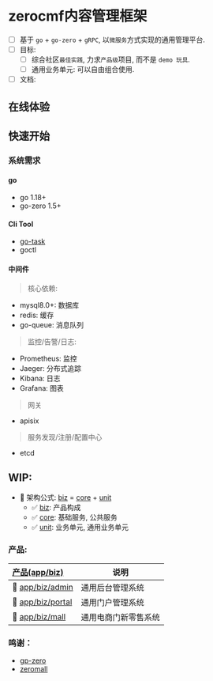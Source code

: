 # zerocmf内容管理框架

- [ ] 基于 `go` + `go-zero` + `gRPC`, 以`微服务`方式实现的通用管理平台.
- [ ] 目标:
    - [ ] 综合社区`最佳实践`, 力求`产品级`项目, 而不是 `demo 玩具`.
    - [ ] 通用业务单元: 可以自由组合使用.
- [ ] 文档:

## 在线体验

## 快速开始

### 系统需求

#### go

- go 1.18+
- go-zero 1.5+

#### Cli Tool

- [go-task](https://taskfile.dev/#/installation)
- goctl

#### 中间件

> 核心依赖:

- mysql8.0+: 数据库
- redis: 缓存
- go-queue: 消息队列

> 监控/告警/日志:

- Prometheus: 监控
- Jaeger: 分布式追踪
- Kibana: 日志
- Grafana: 图表

> 网关
- apisix

> 服务发现/注册/配置中心
- etcd

## WIP:

- 🚀 架构公式: [biz](app/biz) = [core](app/core) + [unit](app/unit)
    - ✅ [biz](app/biz): 产品构成
    - ✅ [core](app/core): 基础服务, 公共服务
    - ✅ [unit](app/unit): 业务单元, 通用业务单元

### 产品:

| [产品(app/biz) ](app/biz)             | 说明         |
|:------------------------------------|------------|
| 💖 [app/biz/admin](app/biz/admin)   | 通用后台管理系统   |
| 💖 [app/biz/portal](app/biz/portal) | 通用门户管理系统   |
| 💖 [app/biz/mall](app/biz/mall)     | 通用电商门新零售系统 |


### 鸣谢：

- [gp-zero](https://github.com/zeromicro/go-zero)
- [zeromall](https://github.com/zeromicro/zeromall)